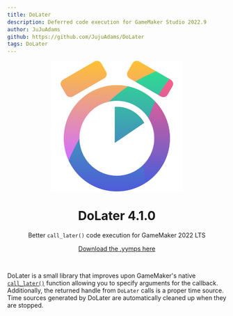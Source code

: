 ```yaml
---
title: DoLater
description: Deferred code execution for GameMaker Studio 2022.9
author: JuJuAdams
github: https://github.com/JujuAdams/DoLater
tags: DoLater
---
```

<p align="center"><img src="https://raw.githubusercontent.com/JujuAdams/DoLater/master/LOGO.png" style="display:block; margin:auto; width:300px"></p>
<h1 align="center">DoLater 4.1.0</h1>

<p align="center">Better <code>call_later()</code> code execution for GameMaker 2022 LTS</p>

<p align="center"><a href="https://github.com/JujuAdams/DoLater/releases/">Download the .yymps here</a></p>

&nbsp;

DoLater is a small library that improves upon GameMaker's native [`call_later()`](https://manual.yoyogames.com/GameMaker_Language/GML_Reference/Time_Sources/call_later.htm) function allowing you to specify arguments for the callback. Additionally, the returned handle from `DoLater` calls is a proper time source. Time sources generated by DoLater are automatically cleaned up when they are stopped.

    